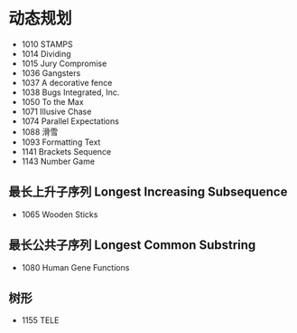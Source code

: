 # 动态规划

- 1010 STAMPS
- 1014 Dividing
- 1015 Jury Compromise
- 1036 Gangsters
- 1037 A decorative fence
- 1038 Bugs Integrated, Inc.
- 1050 To the Max
- 1071 Illusive Chase
- 1074 Parallel Expectations
- 1088 滑雪
- 1093 Formatting Text
- 1141 Brackets Sequence
- 1143 Number Game


## 最长上升子序列 Longest Increasing Subsequence

- 1065 Wooden Sticks


## 最长公共子序列 Longest Common Substring

- 1080 Human Gene Functions


## 树形

- 1155 TELE

